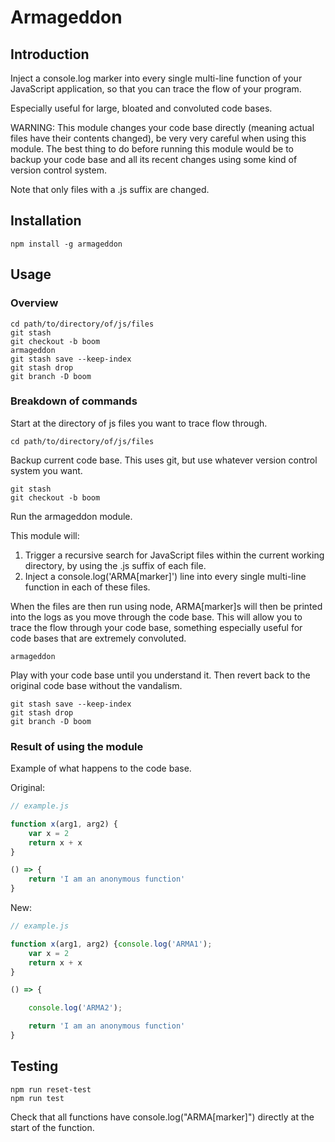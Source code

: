 # Armageddon

## Introduction

Inject a console.log marker into every single multi-line function of your JavaScript application, so that you can trace the flow of your program. 

Especially useful for large, bloated and convoluted code bases.

WARNING: This module changes your code base directly (meaning actual files have their contents changed), be very very careful when using this module. The best thing to do before running this module would be to backup your code base and all its recent changes using some kind of version control system.

Note that only files with a .js suffix are changed.

## Installation

```
npm install -g armageddon
```

## Usage

### Overview
```
cd path/to/directory/of/js/files
git stash
git checkout -b boom
armageddon
git stash save --keep-index
git stash drop
git branch -D boom
```

### Breakdown of commands

Start at the directory of js files you want to trace flow through.
```
cd path/to/directory/of/js/files
```

Backup current code base. This uses git, but use whatever version control system you want.
```
git stash
git checkout -b boom
```

Run the armageddon module.

This module will:
1. Trigger a recursive search for JavaScript files within the current working directory, by using the .js suffix of each file. 
2. Inject a console.log('ARMA[marker]') line into every single multi-line function in each of these files.

When the files are then run using node, ARMA[marker]s will then be printed into the logs as you move through the code base. This will allow you to trace the flow through your code base, something especially useful for code bases that are extremely convoluted.

```
armageddon
```

Play with your code base until you understand it. Then revert back to the original code base without the vandalism.
```
git stash save --keep-index
git stash drop
git branch -D boom
```
### Result of using the module

Example of what happens to the code base. 

Original:
```javascript
// example.js

function x(arg1, arg2) {
	var x = 2
	return x + x
}

() => {
	return 'I am an anonymous function'
}
```

New:
```javascript
// example.js

function x(arg1, arg2) {console.log('ARMA1');
	var x = 2
	return x + x
}

() => {

	console.log('ARMA2');

	return 'I am an anonymous function'
}
```

## Testing

```
npm run reset-test
npm run test
```
Check that all functions have console.log("ARMA[marker]") directly at the start of the function.

